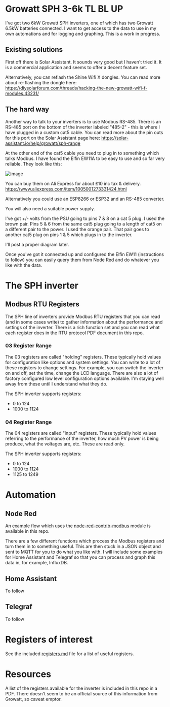 # Growatt SPH 3-6k TL BL UP 

I've got two 6kW Growatt SPH inverters, one of which has two Growatt 6.5kW batteries connected.  I want to get access to the data to use in my own automations and for logging and graphing.
This is a work in progress.

## Existing solutions

First off there is Solar Assistant.  It sounds very good but I haven't tried it.  It is a commercial application and seems to offer a decent feature set.

Alternatively, you can reflash the Shine Wifi X dongles. 
You can read more about re-flashing the dongle here:  https://diysolarforum.com/threads/hacking-the-new-growatt-wifi-f-modules.43231/

## The hard way

Another way to talk to your inverters is to use Modbus RS-485.  There is an RS-485 port on the bottom of the inverter labeled "485-2" - this is where I have plugged in a custom cat5 cable.  You can read more about the pin outs for this port on the Solar Assistant page here:  https://solar-assistant.io/help/growatt/sph-range

At the other end of the cat5 cable you need to plug in to something which talks Modbus.  I have found the Elfin EW11A to be easy to use and so far very reliable.  They look like this:

![image](https://user-images.githubusercontent.com/6552931/212492135-d448d79f-f914-47ad-84ce-a15d6241f465.png)



You can buy them on Ali Express for about £10 inc tax & delivery.  https://www.aliexpress.com/item/1005001273331424.html

Alternatively you could use an ESP8266 or ESP32 and an RS-485 converter.

You will also need a suitable power supply.

I've got +/- volts from the PSU going to pins 7 & 8 on a cat 5 plug.  I used the brown pair.
Pins 5 & 6 from the same cat5 plug going to a length of cat5 on a different pair to the power.  I used the orange pair.
That pair goes to another cat5 plug on pins 1 & 5 which plugs in to the inverter.

I'll post a proper diagram later.

Once you've got it connected up and configured the Elfin EW11 (instructions to follow) you can easily query them from Node Red and do whatever you like with the data.


# The SPH inverter

## Modbus RTU Registers

The SPH line of inverters provide Modbus RTU registers that you can read (and in some cases write) to gather information about the performance and settings of the inverter.  There is a rich function set and you can read what each register does in the RTU protocol PDF document in this repo.

### 03 Register Range
The 03 registers are called "holding" registers.  These typically hold values for configuration like options and system settings.  You can write to a lot of these registers to change settings.  For example, you can switch the inverter on and off, set the time, change the LCD language.  There are also a lot of factory configured low level configuration options available.  I'm staying well away from these until I understand what they do. 

The SPH inverter supports registers:
 - 0 to 124
 - 1000 to 1124

### 04 Register Range
The 04 registers are called "input" registers.  These typically hold values referring to the performance of the inverter, how much PV power is being produce, what the voltages are, etc.  These are read only.

The SPH inverter supports registers:
 - 0 to 124
 - 1000 to 1124
 - 1125 to 1249



# Automation

## Node Red
An example flow which uses the [node-red-contrib-modbus](https://github.com/biancoroyal/node-red-contrib-modbus) module is available in this repo.

There are a few different functions which process the Modbus registers and turn them in to something useful.  This are then stuck in a JSON object and sent to MQTT for you to do what you like with.
I will include some examples for Home Assistant and Telegraf so that you can process and graph this data in, for example, InfluxDB.

## Home Assistant
To follow

## Telegraf
To follow

# Registers of interest
See the included [registers.md](registers.md) file for a list of useful registers.

# Resources

A list of the registers available for the inverter is included in this repo in a PDF. There doesn't seem to be an official source of this information from Growatt, so caveat emptor.


